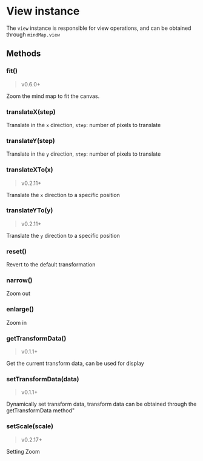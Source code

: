 # View instance

The `view` instance is responsible for view operations, and can be obtained
through `mindMap.view`

## Methods

### fit()

> v0.6.0+

Zoom the mind map to fit the canvas.

### translateX(step)

Translate in the `x` direction, `step`: number of pixels to translate

### translateY(step)

Translate in the `y` direction, `step`: number of pixels to translate

### translateXTo(x)

> v0.2.11+

Translate the `x` direction to a specific position

### translateYTo(y)

> v0.2.11+

Translate the `y` direction to a specific position

### reset()

Revert to the default transformation

### narrow()

Zoom out

### enlarge()

Zoom in

### getTransformData()

> v0.1.1+

Get the current transform data, can be used for display

### setTransformData(data)

> v0.1.1+

Dynamically set transform data, transform data can be obtained through the
getTransformData method"

### setScale(scale)

> v0.2.17+

Setting Zoom